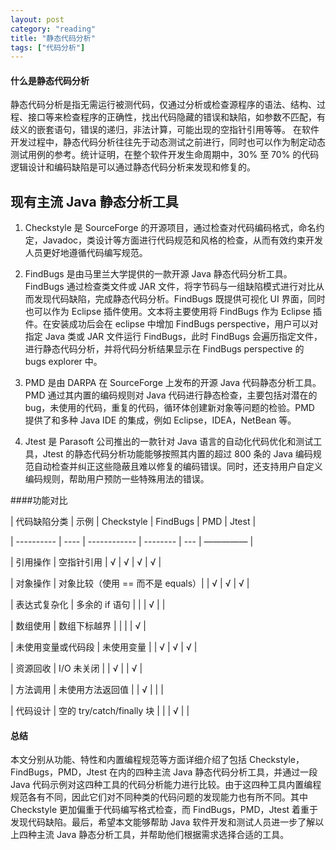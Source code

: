 ```yaml
---
layout: post
category: "reading"
title: "静态代码分析"
tags: ["代码分析"]
---
```


#### 什么是静态代码分析
静态代码分析是指无需运行被测代码，仅通过分析或检查源程序的语法、结构、过程、接口等来检查程序的正确性，找出代码隐藏的错误和缺陷，如参数不匹配，有歧义的嵌套语句，错误的递归，非法计算，可能出现的空指针引用等等。
在软件开发过程中，静态代码分析往往先于动态测试之前进行，同时也可以作为制定动态测试用例的参考。统计证明，在整个软件开发生命周期中，30% 至 70% 的代码逻辑设计和编码缺陷是可以通过静态代码分析来发现和修复的。

## 现有主流 Java 静态分析工具

1. Checkstyle 是 SourceForge 的开源项目，通过检查对代码编码格式，命名约定，Javadoc，类设计等方面进行代码规范和风格的检查，从而有效约束开发人员更好地遵循代码编写规范。


2. FindBugs 是由马里兰大学提供的一款开源 Java 静态代码分析工具。FindBugs 通过检查类文件或 JAR 文件，将字节码与一组缺陷模式进行对比从而发现代码缺陷，完成静态代码分析。FindBugs 既提供可视化 UI 界面，同时也可以作为 Eclipse 插件使用。文本将主要使用将 FindBugs 作为 Eclipse 插件。在安装成功后会在 eclipse 中增加 FindBugs perspective，用户可以对指定 Java 类或 JAR 文件运行 FindBugs，此时 FindBugs 会遍历指定文件，进行静态代码分析，并将代码分析结果显示在 FindBugs perspective 的 bugs explorer 中。


3. PMD 是由 DARPA 在 SourceForge 上发布的开源 Java 代码静态分析工具。PMD 通过其内置的编码规则对 Java 代码进行静态检查，主要包括对潜在的 bug，未使用的代码，重复的代码，循环体创建新对象等问题的检验。PMD 提供了和多种 Java IDE 的集成，例如 Eclipse，IDEA，NetBean 等。

4. Jtest 是 Parasoft 公司推出的一款针对 Java 语言的自动化代码优化和测试工具，Jtest 的静态代码分析功能能够按照其内置的超过 800 条的 Java 编码规范自动检查并纠正这些隐蔽且难以修复的编码错误。同时，还支持用户自定义编码规则，帮助用户预防一些特殊用法的错误。


####功能对比



| 代码缺陷分类 | 示例                |	 Checkstyle | FindBugs | PMD | Jtest |

| ---------- | ----                | ------------ | -------- | --- | ————— |

| 引用操作      | 空指针引用          |   √         |     √   | 	  √	|  √   |

| 对象操作      | 对象比较（使用 == 而不是 equals）|  | √        |   √   | √    |

| 表达式复杂化   | 多余的 if 语句		|             |          |   √  |        |

| 数组使用      | 数组下标越界			|             |         |      |  √     |

| 未使用变量或代码段 | 未使用变量	    |             |     √    |   √  |  √    |

| 资源回收      | I/O 未关闭		    |             |      √    |      | √     |

| 方法调用      | 未使用方法返回值		|              |  √       |      |      |

| 代码设计      | 空的 try/catch/finally 块 |	       |           |   √  |      |


#### 总结
本文分别从功能、特性和内置编程规范等方面详细介绍了包括 Checkstyle，FindBugs，PMD，Jtest 在内的四种主流 Java 静态代码分析工具，并通过一段 Java 代码示例对这四种工具的代码分析能力进行比较。由于这四种工具内置编程规范各有不同，因此它们对不同种类的代码问题的发现能力也有所不同。其中 Checkstyle 更加偏重于代码编写格式检查，而 FindBugs，PMD，Jtest 着重于发现代码缺陷。最后，希望本文能够帮助 Java 软件开发和测试人员进一步了解以上四种主流 Java 静态分析工具，并帮助他们根据需求选择合适的工具。